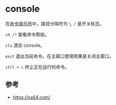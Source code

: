 # console

在[命令提示符](cmd.md)中，路径分隔符为 `\`, `/` 是开关标志。

`cd /?`
查看命令帮助。

`cls`
清空 console。

`exit`
退出当前命令。在主窗口使用效果是关闭主窗口。

`ctrl + c`
终止正在运行的命令。

## 参考

- <https://ss64.com/>
